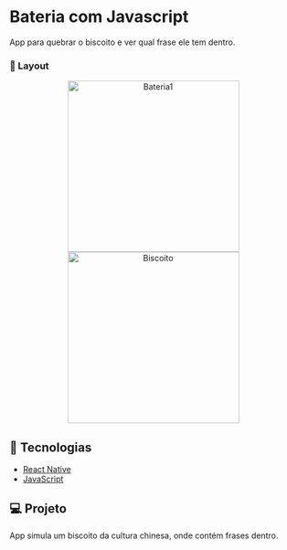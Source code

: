 # Bateria com Javascript
App para quebrar o biscoito e ver qual frase ele tem dentro.



###  📱 Layout


<p align="center">
  <img alt="Bateria1" src="https://ik.imagekit.io/aowlcgixdo/bateria_1.png?updatedAt=1626889965516" width="300">
  
  <img alt="Biscoito" src="https://ik.imagekit.io/aowlcgixdo/biscoitQuebrado_VsvY1loic.png" width="300">
</p>

## 🚀 Tecnologias

- [React Native](https://facebook.github.io/react-native/)
- [JavaScript](https://tableless.github.io/iniciantes/manual/js/)


## 💻 Projeto

App simula um biscoito da cultura chinesa, onde contém frases dentro.
